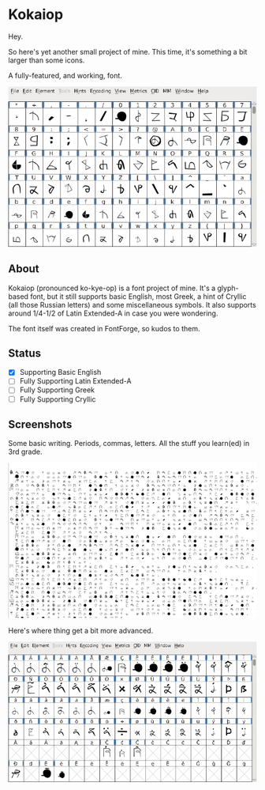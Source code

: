 # Kokaiop


Hey.

So here's yet another small project of mine.
This time, it's something a bit larger than some icons.

A fully-featured, and working, font.

![Kokaiop Glyphs](Screenshots/kokaiop1.png)


## About

Kokaiop \(pronounced ko-kye-op) is a font project of mine.  It's a glyph-based font, but it still supports basic English, most Greek, a hint of Cryllic \(all those Russian letters) and some miscellaneous symbols.  It also supports around 1/4-1/2 of Latin Extended-A in case you were wondering.

The font itself was created in FontForge, so kudos to them.

## Status

- [x] Supporting Basic English
- [ ] Fully Supporting Latin Extended-A
- [ ] Fully Supporting Greek
- [ ] Fully Supporting Cryllic

## Screenshots

Some basic writing.  Periods, commas, letters.  All the stuff you learn(ed) in 3rd grade.

![Kokaiop Basics](Screenshots/kokaiop2.png)

Here's where thing get a bit more advanced.

![Kokaiop Latin Extended-A](Screenshots/kokaiop3.png)
